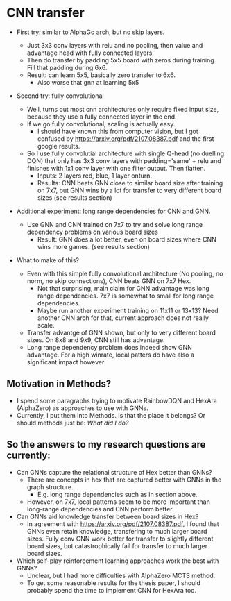 # CNN transfer
+ First try: similar to AlphaGo arch, but no skip layers.
	- Just 3x3 conv layers with relu and no pooling, then value and advantage head with fully connected layers.
	- Then do transfer by padding 5x5 board with zeros during training. Fill that padding during 6x6.
	- Result: can learn 5x5, basically zero transfer to 6x6.
		* Also worse that gnn at learning 5x5

+ Second try: fully convolutional
	- Well, turns out most cnn architectures only require fixed input size, because they use a fully connected layer in the end.
	- If we go fully convolutional, scaling is actually easy.
		* I should have known this from computer vision, but I got confused by https://arxiv.org/pdf/2107.08387.pdf and the first google results.
	- So I use fully convolutial architecture with single Q-head (no duelling DQN) that only has 3x3 conv layers with padding='same' + relu and finishes with 1x1 conv layer with one filter output. Then flatten.
		* Inputs: 2 layers red, blue, 1 layer onturn.
		* Results: CNN beats GNN close to similar board size after training on 7x7, but GNN wins by a lot for transfer to very different board sizes (see results section)

+ Additional experiment: long range dependencies for CNN and GNN.
	- Use GNN and CNN trained on 7x7 to try and solve long range dependency problems on various board sizes
		* Result: GNN does a lot better, even on board sizes where CNN wins more games. (see results section)

+ What to make of this?
	- Even with this simple fully convolutional architecture (No pooling, no norm, no skip connections), CNN beats GNN on 7x7 Hex.
		* Not that surprising, main claim for GNN advantage was long range dependencies. 7x7 is somewhat to small for long range dependencies.
		* Maybe run another experiment training on 11x11 or 13x13? Need another CNN arch for that, current approach does not really scale.
	- Transfer advantge of GNN shown, but only to very different board sizes. On 8x8 and 9x9, CNN still has advantage.
	- Long range dependency problem does indeed show GNN advantage. For a high winrate, local patters do have also a significant impact however.

## Motivation in Methods?
+ I spend some paragraphs trying to motivate RainbowDQN and HexAra (AlphaZero) as approaches to use with GNNs.
+ Currently, I put them into Methods. Is that the place it belongs? Or should methods just be: *What did I do?*


## So the answers to my research questions are currently:
+ Can GNNs capture the relational structure of Hex better than GNNs?
	- There are concepts in hex that are captured better with GNNs in the graph structure.
		* E.g. long range dependencies such as in section above.
	- However, on 7x7, local patterns seem to be more important than long-range dependencies and CNN perform better.
+ Can GNNs aid knowledge transfer between board sizes in Hex?
	- In agreement with https://arxiv.org/pdf/2107.08387.pdf, I found that GNNs even retain knowledge, transfering to much larger board sizes. Fully conv CNN work better for transfer to slightly different board sizes, but catastrophically fail for transfer to much larger board sizes.
+ Which self-play reinforcement learning approaches work the best with GNNs?
	- Unclear, but I had more difficulties with AlphaZero MCTS method.
	- To get some reasonable results for the thesis paper, I should probably spend the time to implement CNN for HexAra too.
